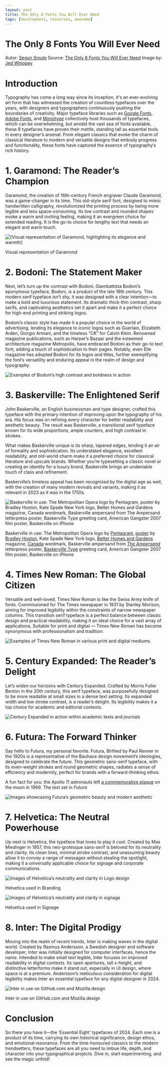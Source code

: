 ```yaml
---
layout: post
title: The Only 8 Fonts You Will Ever Need
tags: [development, resources, awesome]
---     
```


The Only 8 Fonts You Will Ever Need
===================================

Autor: [Segun Smute](https://smute.medium.com/)
Source: [The Only 8 Fonts You Will Ever Need](https://uxplanet.org/the-only-8-fonts-you-will-ever-need-eb4e4088cb16)
Image by: [Jed Whippey](https://dribbble.com/jedwhippey)

Introduction
============

Typography has come a long way since its inception, it's an ever-evolving art form that has witnessed the creation of countless typefaces over the years, with designers and typographers continuously pushing the boundaries of creativity. Major typeface libraries such as [Google Fonts](https://fonts.google.com/), [Adobe Fonts](https://fonts.adobe.com/), and [Monotype](https://www.monotypefonts.com/) collectively host thousands of typefaces, which can be overwhelming, but amidst the vast sea of fonts available, these 8 typefaces have proven their mettle, standing tall as essential tools in every designer’s arsenal. From elegant classics that evoke the charm of classical literature to modern and versatile designs that embody progress and functionality, these fonts have captured the essence of typography’s rich history.

1\. Garamond: The Reader’s Champion
===================================

Garamond, the creation of 16th-century French engraver Claude Garamond, was a game-changer in its time. This old-style serif font, designed to mimic handwritten calligraphy, revolutionized the printing process by being more legible and less space-consuming. Its low contrast and rounded shapes evoke a warm and inviting feeling, making it an evergreen choice for extended reading. It is the go-to choice for lengthy text that needs an elegant and warm touch.

![[Visual representation of Garamond, highlighting its elegance and warmth]](https://miro.medium.com/v2/resize:fit:927/1*yVIOwb_NMr1WvRhRLnUipg.png)

Visual representation of Garamond

2\. Bodoni: The Statement Maker
===============================

Next, let’s turn up the contrast with Bodoni. Giambattista Bodoni’s eponymous typeface, Bodoni, is a product of the late 18th century. This modern serif typeface isn’t shy, it was designed with a clear intention—to make a bold and luxurious statement. Its dramatic thick-thin contrast, sharp serifs, and captivating aesthetics set it apart and make it a perfect choice for high-end printing and striking logos.

Bodoni’s classic style has made it a popular choice in the world of advertising, lending its elegance to iconic logos such as Guerlain, Elizabeth Arden, Giorgio Armani, and the timeless “CK” for Calvin Klein. Renowned magazine publications, such as Harper’s Bazaar and the esteemed architecture magazine Metropolis, have embraced Bodoni as their go-to text font, adding a touch of sophistication to their pages. Notably, even Elle magazine has adopted Bodoni for its logos and titles, further exemplifying the font’s versatility and enduring appeal in the realm of design and typography.

![Examples of Bodoni’s high contrast and boldness in action](https://miro.medium.com/v2/resize:fit:927/1*dSNl84xYnQVApEbtdifbOw.jpeg)

3\. Baskerville: The Enlightened Serif
======================================

John Baskerville, an English businessman and type designer, crafted this typeface with the primary intention of improving upon the typography of his era. His focus was on refining every character for better readability and aesthetic beauty. The result was Baskerville, a transitional serif typeface known for its wide proportions, ample counters, and high contrast in strokes.

What makes Baskerville unique is its sharp, tapered edges, lending it an air of formality and sophistication. Its understated elegance, excellent readability, and old-world charm make it a preferred choice for classical literature and upscale brands. Whether you’re typesetting a classic novel or creating an identity for a luxury brand, Baskerville brings an undeniable touch of class and refinement.

Baskerville’s timeless appeal has been recognized by the digital age as well, with the creation of many modern revivals and variants, making it as relevant in 2023 as it was in the 1750s.

![Baskerville in use: The Metropolitan Opera logo by Pentagram, poster by Bradley Hoston, Kate Spade New York logo, Better Homes and Gardens magazine, Canada wordmark, Baskerville ampersand from The Ampersand letterpress poster, Baskerville Type greeting card, American Gangster 2007 film poster, Baskerville on iPhone](https://miro.medium.com/v2/resize:fit:927/1*n0KZbEzvxxv2qJXMrhSa5A.jpeg)

Baskerville in use: The Metropolitan Opera logo by [Pentagram](http://pentagram.com/en/new/2006/08/new-work-the-metropolitan-oper.php), [poster](http://www.flickr.com/photos/42804581@N07/3951556516/) by [Bradley Hoston](http://www.hotsonstudio.com/), Kate Spade New York logo, [Better Homes and Gardens](http://www.bhg.com/) magazine, [Canada](http://canada.gc.ca/) wordmark, Baskerville ampersand from [_The Ampersand_](http://www.ligatureloopandstem.com/product/ampersand-letterpress-print) letterpress poster, [Baskerville Type](http://www.baskervilletype.com/cards.html) greeting card, American Gangster 2007 film poster, Baskerville on iPhone

4\. Times New Roman: The Global Citizen
=======================================

Versatile and well-loved, Times New Roman is like the Swiss Army knife of fonts. Commissioned for The Times newspaper in 1931 by Stanley Morison, aiming for improved legibility within the constraints of narrow newspaper columns. This transition serif typeface is a perfect balance between classic design and practical readability, making it an ideal choice for a vast array of applications. Suitable for print and digital — Times New Roman has become synonymous with professionalism and tradition.

![Examples of Times New Roman in various print and digital mediums](https://miro.medium.com/v2/resize:fit:927/1*j67kCjgb3iJQhE1KVLHCWA.png)

5\. Century Expanded: The Reader’s Delight
==========================================

Let’s widen our horizons with Century Expanded. Crafted by Morris Fuller Benton in the 20th century, this serif typeface, was purposefully designed to be more readable at small sizes in a dense text setting. Its expanded width and low stroke contrast, is a reader’s delight. Its legibility makes it a top choice for academic and editorial contexts.

![Century Expanded in action within academic texts and journals](https://miro.medium.com/v2/resize:fit:927/1*61c0DkB_LI8nvRuhEsiz1g.png)

6\. Futura: The Forward Thinker
===============================

Say hello to Futura, my personal favorite. Futura, Birthed by Paul Renner in the 1920s is a representative of the Bauhaus design movement’s ideologies, designed to celebrate the future. This geometric sans-serif typeface, with its even-weight strokes and round geometric shapes, radiates a sense of efficiency and modernity, perfect for brands with a forward-thinking ethos.

A fun fact for you: the Apollo 11 astronauts left [a commemorative plaque](https://upload.wikimedia.org/wikipedia/commons/f/f9/Apollo11Plaque.jpg) on the moon in 1969. The text set in _Futura_

![Images showcasing Futura’s geometric beauty and modern aesthetic](https://miro.medium.com/v2/resize:fit:927/1*xB5qzqtND-PR5GEoHl6tzA.png)

7\. Helvetica: The Neutral Powerhouse
=====================================

Up next is Helvetica, the typeface that loves to play it cool. Created by Max Miedinger in 1957, this neo-grotesque sans-serif is beloved for its neutrality and clarity. Its clean lines, minimal stroke contrast, and unassuming beauty allow it to convey a range of messages without stealing the spotlight, making it a universally applicable choice for signage and corporate communications.

![Images of Helvetica’s neutrality and clarity in Logo design](https://miro.medium.com/v2/resize:fit:927/1*zayMwUMV5IcxfPA4HUtHNQ.png)

Helvetica used in Branding

![Images of Helvetica’s neutrality and clarity in signage](https://miro.medium.com/v2/resize:fit:927/1*Q7QF5R6lgaeMUbfe0Rq0lw.png)

Helvetica used in Signage

8\. Inter: The Digital Prodigy
==============================

Moving into the realm of recent trends, Inter is making waves in the digital world. Created by Rasmus Andersson, a Swedish designer and software developer, Inter was initially designed for computer interfaces, hence the name. Intended to make small text legible, Inter focuses on improved readability in digital contexts. Its open apertures, tall x-height, and distinctive letterforms make it stand out, especially in UI design, where space is at a premium. Andersson’s meticulous consideration for digital legibility makes Inter an essential typeface for any digital designer in 2024.

![Inter in use on GitHub.com and Mozilla.design](https://miro.medium.com/v2/resize:fit:927/1*YHN_vV2ZuDuzniNdUMlrUQ.png)

Inter in use on GitHub.com and Mozilla.design

Conclusion
==========

So there you have it—the ‘Essential Eight’ typefaces of 2024. Each one is a product of its time, carrying its own historical significance, design ethos, and emotional resonance. From the time-honoured classics to the modern trendsetters, these typefaces are all you need to imbue life, depth, and character into your typographical projects. Dive in, start experimenting, and see the magic unfold!
